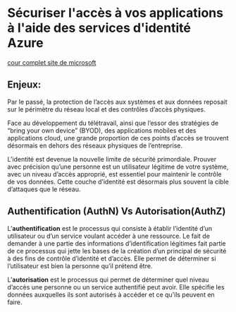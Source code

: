 # Sécuriser l'accès à vos applications à l'aide des services d'identité Azure

[cour complet site de microsoft](https://learn.microsoft.com/fr-fr/training/modules/secure-access-azure-identity-services/)

## Enjeux: 

Par le passé, la protection de l’accès aux systèmes et aux données reposait sur le périmètre du réseau local et des contrôles d’accès physiques.

Face au développement du télétravail, ainsi que l’essor des stratégies de “bring your own device” (BYOD), des applications mobiles et des applications cloud, une grande proportion de ces points d’accès se trouvent désormais en dehors des réseaux physiques de l’entreprise.

L’identité est devenue la nouvelle limite de sécurité primordiale. Prouver avec précision qu’une personne est un utilisateur légitime de votre système, avec un niveau d’accès approprié, est essentiel pour maintenir le contrôle de vos données. Cette couche d’identité est désormais plus souvent la cible d’attaques que le réseau.

## Authentification (AuthN) Vs Autorisation(AuthZ)

L’**authentification** est le processus qui consiste à établir l’identité d’un utilisateur ou d’un service voulant accéder à une ressource. Le fait de demander à une partie des informations d’identification légitimes fait partie de ce processus qui jette les bases de la création d’un principal de sécurité à des fins de contrôle d’identité et d’accès. Elle permet de déterminer si l’utilisateur est bien la personne qu’il prétend être.


L’**autorisation** est le processus qui permet de déterminer quel niveau d’accès une personne ou un service authentifié peut avoir. Elle spécifie les données auxquelles ils sont autorisés à accéder et ce qu’ils peuvent en faire.

